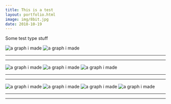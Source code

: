 ```yaml
---
title: This is a test
layout: portfolio.html
image: img/8bit.jpg
date: 2018-10-19
---
```


Some test type stuff 

<img class='50' src="img/205-A.jpg" alt="a graph i made">
<img class='50' src="img/205-A.jpg" alt="a graph i made">
<hr><hr>
<img class='30' src="img/205-A.jpg" alt="a graph i made">
<img class='30' src="img/205-A.jpg" alt="a graph i made">
<img class='30' src="img/205-A.jpg" alt="a graph i made">
<hr><hr>
<img class='25' src="img/205-A.jpg" alt="a graph i made">
<img class='25' src="img/205-A.jpg" alt="a graph i made">
<img class='25' src="img/205-A.jpg" alt="a graph i made">
<img class='25' src="img/205-A.jpg" alt="a graph i made">
<hr><hr>
